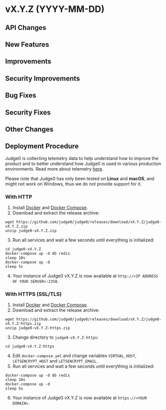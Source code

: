 # vX.Y.Z (YYYY-MM-DD)
## API Changes

## New Features

## Improvements

## Security Improvements

## Bug Fixes

## Security Fixes

## Other Changes

## Deployment Procedure
Judge0 is collecting telemetry data to help understand how to improve the product and to better understand how Judge0 is used in various production environments. Read more about telemetry [here](https://github.com/judge0/judge0/blob/vX.Y.Z/TELEMETRY.md).

Please note that Judge0 has only been tested on **Linux** and **macOS**, and might not work on Windows, thus we do not provide support for it.

### With HTTP
1. Install [Docker](https://docs.docker.com) and [Docker Compose](https://docs.docker.com/compose).
2. Download and extract the release archive:
```
wget https://github.com/judge0/judge0/releases/download/vX.Y.Z/judge0-vX.Y.Z.zip
unzip judge0-vX.Y.Z.zip
```

3. Run all services and wait a few seconds until everything is initialized:
```
cd judge0-vX.Y.Z
docker-compose up -d db redis
sleep 10s
docker-compose up -d
sleep 5s
```

4. Your instance of Judge0 vX.Y.Z is now available at `http://<IP ADDRESS OF YOUR SERVER>:2358`.

### With HTTPS (SSL/TLS)
1. Install [Docker](https://docs.docker.com) and [Docker Compose](https://docs.docker.com/compose).
2. Download and extract the release archive:
```
wget https://github.com/judge0/judge0/releases/download/vX.Y.Z/judge0-vX.Y.Z-https.zip
unzip judge0-vX.Y.Z-https.zip
```

3. Change directory to `judge0-vX.Y.Z-https`:
```
cd judge0-vX.Y.Z-https
```
4. Edit `docker-compose.yml` and change variables `VIRTUAL_HOST`, `LETSENCRYPT_HOST` and `LETSENCRYPT_EMAIL`.
5. Run all services and wait a few seconds until everything is initialized:
```
docker-compose up -d db redis
sleep 10s
docker-compose up -d
sleep 5s
```

6. Your instance of Judge0 vX.Y.Z is now available at `https://<YOUR DOMAIN>`.
